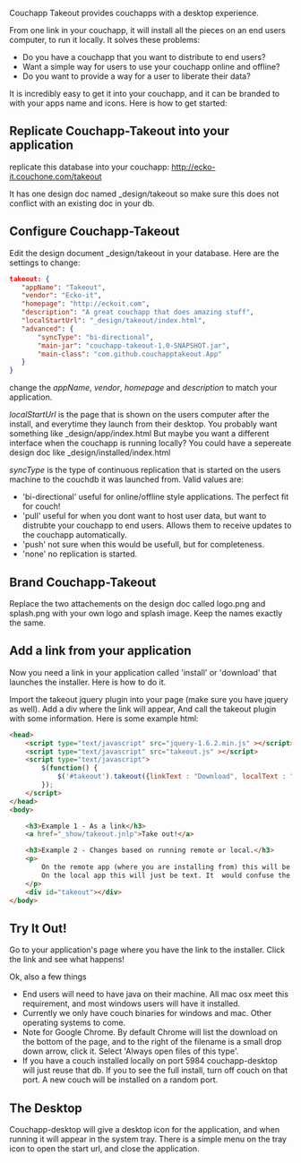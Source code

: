 Couchapp Takeout provides couchapps with a desktop experience. 

From one link in your couchapp, it will install all the pieces on an end users computer, to run it locally. It solves these problems:

* Do you have a couchapp that you want to distribute to end users?
* Want a simple way for users to use your couchapp online and offline?
* Do you want to provide a way for a user to liberate their data?

It is incredibly easy to get it into your couchapp, and it can be branded to with your apps name and icons. Here is how to get started:

## Replicate Couchapp-Takeout into your application

replicate this database into your couchapp:
http://ecko-it.couchone.com/takeout

It has one design doc named _design/takeout so make sure this does not conflict with an existing doc in your db.


## Configure Couchapp-Takeout 

Edit the design document _design/takeout in your database. Here are the settings to change:

```json
takeout: {
   "appName": "Takeout",
   "vendor": "Ecko-it",
   "homepage": "http://eckoit.com",
   "description": "A great couchapp that does amazing stuff",
   "localStartUrl": "_design/takeout/index.html",
   "advanced": {
       "syncType": "bi-directional",
       "main-jar": "couchapp-takeout-1.0-SNAPSHOT.jar",
       "main-class": "com.github.couchapptakeout.App"
   }
}
```

change the *appName*, *vendor*, *homepage* and *description* to match your application.

*localStartUrl* is the page that is shown on the users computer after the install, and everytime they launch from their desktop.
You probably want something like _design/app/index.html   But maybe you want a different interface when the couchapp is running locally? 
You could have a sepereate design doc like _design/installed/index.html

*syncType* is the type of continuous replication that is started on the users machine to the couchdb it was launched from. Valid values are:

* 'bi-directional' useful for online/offline style applications. The perfect fit for couch!
* 'pull' useful for when you dont want to host user data, but want to distrubte your couchapp to end users. Allows them to receive updates to the couchapp automatically.
* 'push' not sure when this would be usefull, but for completeness.
* 'none' no replication is started.

## Brand Couchapp-Takeout 

Replace the two attachements on the design doc called logo.png and splash.png with your own logo and splash image. Keep the names exactly the same.


## Add a link from your application

Now you need a link in your application called 'install' or 'download' that launches the installer. Here is how to do it.

Import the takeout jquery plugin into your page (make sure you have jquery as well).
Add a div where the link will appear,
And call the takeout plugin with some information.
Here is some example html:

```html
<head>
    <script type="text/javascript" src="jquery-1.6.2.min.js" ></script>
    <script type="text/javascript" src="takeout.js" ></script>
    <script type="text/javascript">
        $(function() {
            $('#takeout').takeout({linkText : "Download", localText : "Installed"});
        });
    </script>
</head>
<body>

    <h3>Example 1 - As a link</h3>
    <a href="_show/takeout.jnlp">Take out!</a>

    <h3>Example 2 - Changes based on running remote or local.</h3>
    <p>
        On the remote app (where you are installing from) this will be a button.
        On the local app this will just be text. It  would confuse the user if they see the button again on the local app!.
    </p>
    <div id="takeout"></div>
</body>
```


## Try It Out!


Go to your application's page where you have the link to the installer. Click the link and see what happens!

Ok, also a few things

* End users will need to have java on their machine. All mac osx meet this requirement, and most windows users will have it installed.
* Currently we only have couch binaries for windows and mac. Other operating systems to come.
* Note for Google Chrome. By default Chrome will list the download on the bottom of the page, and to the right of the filename is a small drop down arrow, click it. Select 'Always open files of this type'.
* If you have a couch installed locally on port 5984 couchapp-desktop will just reuse that db. If you to see the full install, turn off couch on that port. A new couch will be installed on a random port.


## The Desktop

Couchapp-desktop will give a desktop icon for the application, and when running it will appear in the system tray. There is a simple menu on the tray icon to open the start url, and close the application.









